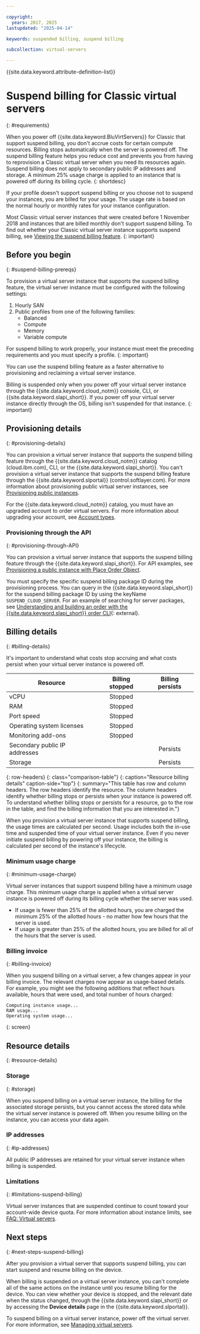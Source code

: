 ```yaml
---

copyright:
  years: 2017, 2025
lastupdated: "2025-04-14"

keywords: suspended billing, suspend billing

subcollection: virtual-servers

---
```


{{site.data.keyword.attribute-definition-list}}

# Suspend billing for Classic virtual servers
{: #requirements}

When you power off {{site.data.keyword.BluVirtServers}} for Classic that support suspend billing, you don't accrue costs for certain compute resources. Billing stops automatically when the server is powered off. The suspend billing feature helps you reduce cost and prevents you from having to reprovision a Classic virtual server when you need its resources again. Suspend billing does not apply to secondary public IP addresses and storage. A minimum 25% usage charge is applied to an instance that is powered off during its billing cycle.
{: shortdesc}

If your profile doesn't support suspend billing or you choose not to suspend your instances, you are billed for your usage. The usage rate is based on the normal hourly or monthly rates for your instance configuration.

Most Classic virtual server instances that were created before 1 November 2018 and instances that are billed monthly don't support suspend billing. To find out whether your Classic virtual server instance supports suspend billing, see [Viewing the suspend billing feature](/docs/virtual-servers?topic=virtual-servers-viewing-suspend-billing-feature).
{: important}

## Before you begin
{: #suspend-billing-prereqs}

To provision a virtual server instance that supports the suspend billing feature, the virtual server instance must be configured with the following settings:

1. Hourly SAN
2. Public profiles from one of the following families:
    * Balanced
    * Compute
    * Memory
    * Variable compute

For suspend billing to work properly, your instance must meet the preceding requirements and you must specify a profile.
{: important}

You can use the suspend billing feature as a faster alternative to provisioning and reclaiming a virtual server instance.

Billing is suspended only when you power off your virtual server instance through the {{site.data.keyword.cloud_notm}} console, CLI, or {{site.data.keyword.slapi_short}}. If you power off your virtual server instance directly through the OS, billing isn't suspended for that instance.
{: important}

## Provisioning details
{: #provisioning-details}

You can provision a virtual server instance that supports the suspend billing feature through the {{site.data.keyword.cloud_notm}} catalog (cloud.ibm.com), CLI, or the {{site.data.keyword.slapi_short}}. You can't provision a virtual server instance that supports the suspend billing feature through the {{site.data.keyword.slportal}} (control.softlayer.com). For more information about provisioning public virtual server instances, see [Provisioning public instances](/docs/virtual-servers?topic=virtual-servers-ordering-vs-public#ordering-vs-public).

For the {{site.data.keyword.cloud_notm}} catalog, you must have an upgraded account to order virtual servers. For more information about upgrading your account, see [Account types](/docs/account?topic=account-accounts).

### Provisioning through the API
{: #provisioning-through-API}

You can provision a virtual server instance that supports the suspend billing feature through the {{site.data.keyword.slapi_short}}. For API examples, see [Provisioning a public instance with Place Order Object](/docs/virtual-servers?topic=virtual-servers-api-rest-public#provisioning-a-public-instance-using-place-order-object).

You must specify the specific suspend billing package ID during the provisioning process. You can query in the {{site.data.keyword.slapi_short}} for the suspend billing package ID by using the keyName `SUSPEND_CLOUD_SERVER`. For an example of searching for server packages, see [Understanding and building an order with the {{site.data.keyword.slapi_short}} order CLI](https://sldn.softlayer.com/article/understanding-ordering/){: external}.

## Billing details
{: #billing-details}

It's important to understand what costs stop accruing and what costs persist when your virtual server instance is powered off.

| Resource                      | Billing stopped   | Billing persists |
| ----------------------------- | :---------------: | :----------------: |
| vCPU                          |  Stopped  |                  |
| RAM                           |  Stopped  |                  |
| Port speed                    |  Stopped  |                  |
| Operating system licenses     |  Stopped  |                  |
| Monitoring add-ons            |  Stopped  |                  |
| Secondary public IP addresses |                   | Persists |
| Storage                       |                   | Persists |
{: row-headers}
{: class="comparison-table"}
{: caption="Resource billing details" caption-side="top"}
{: summary="This table has row and column headers. The row headers identify the resource. The column headers identify whether billing stops or persists when your instance is powered off. To understand whether billing stops or persists for a resource, go to the row in the table, and find the billing information that you are interested in."}

When you provision a virtual server instance that supports suspend billing, the usage times are calculated per second. Usage includes both the in-use time and suspended time of your virtual server instance. Even if you never initiate suspend billing by powering off your instance, the billing is calculated per second of the instance's lifecycle.

### Minimum usage charge
{: #minimum-usage-charge}

Virtual server instances that support suspend billing have a minimum usage charge. This minimum usage charge is applied when a virtual server instance is powered off during its billing cycle whether the server was used.

* If usage is fewer than 25% of the allotted hours, you are charged the minimum 25% of the allotted hours - no matter how few hours that the server is used.
* If usage is greater than 25% of the allotted hours, you are billed for all of the hours that the server is used.

### Billing invoice
{: #billing-invoice}

When you suspend billing on a virtual server, a few changes appear in your billing invoice. The relevant charges now appear as usage-based details. For example, you might see the following additions that reflect hours available, hours that were used, and total number of hours charged:

```text
Computing instance usage...
RAM usage...
Operating system usage...
```
{: screen}

## Resource details
{: #resource-details}

### Storage
{: #storage}

When you suspend billing on a virtual server instance, the billing for the associated storage persists, but you cannot access the stored data while the virtual server instance is powered off. When you resume billing on the instance, you can access your data again.

### IP addresses
{: #ip-addresses}

All public IP addresses are retained for your virtual server instance when billing is suspended.

### Limitations
{: #limitations-suspend-billing}

Virtual server instances that are suspended continue to count toward your account-wide device quota. For more information about instance limits, see [FAQ: Virtual servers](/docs/virtual-servers?topic=virtual-servers-faqs-virtual-servers#concurrent).

## Next steps
{: #next-steps-suspend-billing}

After you provision a virtual server that supports suspend billing, you can start suspend and resume billing on the device.

When billing is suspended on a virtual server instance, you can't complete all of the same actions on the instance until you resume billing for the device. You can view whether your device is stopped, and the relevant date when the status changed, through the {{site.data.keyword.slapi_short}} or by accessing the **Device details** page in the {{site.data.keyword.slportal}}.

To suspend billing on a virtual server instance, power off the virtual server. For more information, see [Managing virtual servers](/docs/virtual-servers?topic=virtual-servers-managing-virtual-servers).
